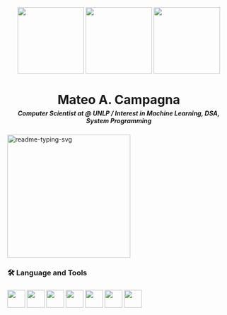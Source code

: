 <div align="center">
  <img height="150" src="https://i.pinimg.com/736x/39/97/eb/3997eb06057902de14a542b15ffc37e4.jpg" />
  <img height="150" src="https://i.pinimg.com/736x/04/3a/b2/043ab2bd409646cbdb0c4c0241de2102.jpg" />
  <img height="150" src="https://i.pinimg.com/736x/7e/27/65/7e2765aed9dd7817f7c7486f8d772abe.jpg" />
</div>

<h1 align="center" style="margin-bottom: 5px;">Mateo A. Campagna</h1>
<h4 align="center" style="margin-top: 0px;"><em>Computer Scientist at @ UNLP / Interest in Machine Learning, DSA, System Programming </em></h4>


###

<a href="https://github.com/itsmateh/Competitive-Programming"><img width="278" src="https://denvercoder1-github-readme-stats.vercel.app/api/pin/?username=itsmateh&repo=Competitive-Programming&theme=react&bg_color=0e1e38&title_color=f51915&icon_color=F8D866&hide_border=true&show_icons=false" alt="readme-typing-svg"></a>


###

<h3 align="left">🛠 Language and Tools </h3>

###

<div align="left">
   <img src="https://cdn.jsdelivr.net/gh/devicons/devicon@latest/icons/python/python-original.svg" height="40"/>
   <img src="https://cdn.jsdelivr.net/gh/devicons/devicon@latest/icons/scikitlearn/scikitlearn-original.svg", height="40" />
   <img src="https://cdn.jsdelivr.net/gh/devicons/devicon@latest/icons/pytorch/pytorch-original.svg" height="40"/>
   <img src="https://cdn.jsdelivr.net/gh/devicons/devicon@latest/icons/c/c-original.svg"
   height="40" />
   <img src="https://cdn.jsdelivr.net/gh/devicons/devicon@latest/icons/cplusplus/cplusplus-original.svg" height="40"/>
   <img src="https://cdn.jsdelivr.net/gh/devicons/devicon@latest/icons/rust/rust-original.svg" height="40" />
   <img src="https://cdn.jsdelivr.net/gh/devicons/devicon@latest/icons/mysql/mysql-original-wordmark.svg" height="40" />
                

</div>
